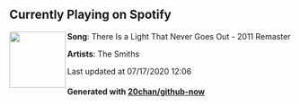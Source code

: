 ## Currently Playing on Spotify

[<img align="left" width="100" src="https://i.scdn.co/image/ab67616d00001e02ada101c2e9e97feb8fae37a9">](https://open.spotify.com/album/5Y0p2XCgRRIjna91aQE8q7)

**Song**: There Is a Light That Never Goes Out - 2011 Remaster

**Artists**: The Smiths

Last updated at 07/17/2020 12:06

#### Generated with [20chan/github-now](https://github.com/20chan/github-now)